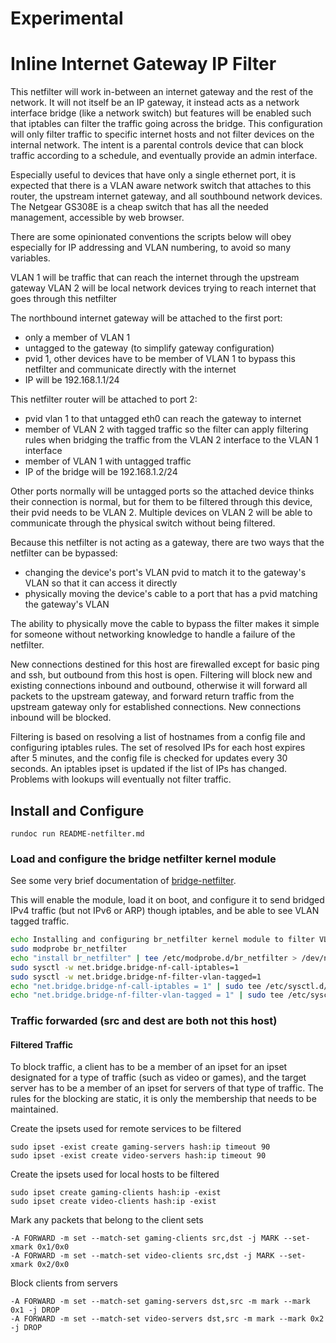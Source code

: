 # Experimental

# Inline Internet Gateway IP Filter

This netfilter will work in-between an internet gateway and the rest of the network.  It will not itself be an IP gateway, it instead acts as a network interface bridge (like a network switch) but features will be enabled such that iptables can filter the traffic going across the bridge.  This configuration will only filter traffic to specific internet hosts and not filter devices on the internal network.  The intent is a parental controls device that can block traffic according to a schedule, and eventually provide an admin interface.

Especially useful to devices that have only a single ethernet port, it is expected that there is a VLAN aware network switch that attaches to this router, the upstream internet gateway, and all southbound network devices.  The Netgear GS308E is a cheap switch that has all the needed management, accessible by web browser.

There are some opinionated conventions the scripts below will obey especially for IP addressing and VLAN numbering, to avoid so many variables.

VLAN 1 will be traffic that can reach the internet through the upstream gateway
VLAN 2 will be local network devices trying to reach internet that goes through this netfilter

The northbound internet gateway will be attached to the first port:
* only a member of VLAN 1
* untagged to the gateway (to simplify gateway configuration)
* pvid 1, other devices have to be member of VLAN 1 to bypass this netfilter and communicate directly with the internet
* IP will be 192.168.1.1/24

This netfilter router will be attached to port 2:
* pvid vlan 1 to that untagged eth0 can reach the gateway to internet
* member of VLAN 2 with tagged traffic so the filter can apply filtering rules when bridging the traffic from the VLAN 2 interface to the VLAN 1 interface
* member of VLAN 1 with untagged traffic
* IP of the bridge will be 192.168.1.2/24

Other ports normally will be untagged ports so the attached device thinks their connection is normal, but for them to be filtered through this device, their pvid needs to be VLAN 2.  Multiple devices on VLAN 2 will be able to communicate through the physical switch without being filtered.

Because this netfilter is not acting as a gateway, there are two ways that the netfilter can be bypassed:
* changing the device's port's VLAN pvid to match it to the gateway's VLAN so that it can access it directly
* physically moving the device's cable to a port that has a pvid matching the gateway's VLAN

The ability to physically move the cable to bypass the filter makes it simple for someone without networking knowledge to handle a failure of the netfilter.

New connections destined for this host are firewalled except for basic ping and ssh, but outbound from this host is open.  Filtering will block new and existing connections inbound and outbound, otherwise it will forward all packets to the upstream gateway, and forward return traffic from the upstream gateway only for established connections.  New connections inbound will be blocked.
  
Filtering is based on resolving a list of hostnames from a config file and configuring iptables rules.  The set of resolved IPs for each host expires after 5 minutes, and the config file is checked for updates every 30 seconds.  An iptables ipset is updated if the list of IPs has changed.  Problems with lookups will eventually not filter traffic.

## Install and Configure
```
rundoc run README-netfilter.md
```

### Load and configure the bridge netfilter kernel module

See some very brief documentation of [bridge-netfilter](http://ebtables.netfilter.org/documentation/bridge-nf.html).

This will enable the module, load it on boot, and configure it to send bridged IPv4 traffic (but not IPv6 or ARP) though iptables, and be able to see VLAN tagged traffic.
```append-file:vlan-filtering.sh
echo Installing and configuring br_netfilter kernel module to filter VLAN tagged IP traffic on bridges
sudo modprobe br_netfilter
echo "install br_netfilter" | tee /etc/modprobe.d/br_netfilter > /dev/null
sudo sysctl -w net.bridge.bridge-nf-call-iptables=1
sudo sysctl -w net.bridge.bridge-nf-filter-vlan-tagged=1
echo "net.bridge.bridge-nf-call-iptables = 1" | sudo tee /etc/sysctl.d/99-bridge-netfilter.conf
echo "net.bridge.bridge-nf-filter-vlan-tagged = 1" | sudo tee /etc/sysctl.d/99-bridge-netfilter.conf
```

### Traffic forwarded (src and dest are both not this host)

#### Filtered Traffic

To block traffic, a client has to be a member of an ipset for an ipset designated for a type of traffic (such as video or games), and the target server has to be a member of an ipset for servers of that type of traffic.  The rules for the blocking are static, it is only the membership that needs to be maintained.

Create the ipsets used for remote services to be filtered
```
sudo ipset -exist create gaming-servers hash:ip timeout 90 
sudo ipset -exist create video-servers hash:ip timeout 90
```

Create the ipsets used for local hosts to be filtered
```
sudo ipset create gaming-clients hash:ip -exist 
sudo ipset create video-clients hash:ip -exist
```

Mark any packets that belong to the client sets
```
-A FORWARD -m set --match-set gaming-clients src,dst -j MARK --set-xmark 0x1/0x0
-A FORWARD -m set --match-set video-clients src,dst -j MARK --set-xmark 0x2/0x0
```

Block clients from servers
```
-A FORWARD -m set --match-set gaming-servers dst,src -m mark --mark 0x1 -j DROP
-A FORWARD -m set --match-set video-servers dst,src -m mark --mark 0x2 -j DROP
```

